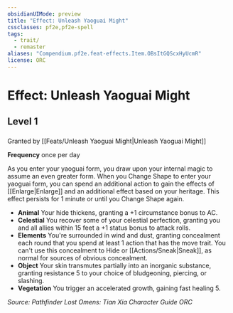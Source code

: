 ```yaml
---
obsidianUIMode: preview
title: "Effect: Unleash Yaoguai Might"
cssclasses: pf2e,pf2e-spell
tags:
  - trait/
  - remaster
aliases: "Compendium.pf2e.feat-effects.Item.OBsItGQScxHyUcmR"
license: ORC
---
```

# Effect: Unleash Yaoguai Might
## Level 1
### 






Granted by [[Feats/Unleash Yaoguai Might|Unleash Yaoguai Might]]

**Frequency** once per day

As you enter your yaoguai form, you draw upon your internal magic to assume an even greater form. When you Change Shape to enter your yaoguai form, you can spend an additional action to gain the effects of [[Enlarge|Enlarge]] and an additional effect based on your heritage. This effect persists for 1 minute or until you Change Shape again.

*   **Animal** Your hide thickens, granting a +1 circumstance bonus to AC.
*   **Celestial** You recover some of your celestial perfection, granting you and all allies within 15 feet a +1 status bonus to attack rolls.
*   **Elements** You're surrounded in wind and dust, granting concealment each round that you spend at least 1 action that has the move trait. You can't use this concealment to Hide or [[Actions/Sneak|Sneak]], as normal for sources of obvious concealment.
*   **Object** Your skin transmutes partially into an inorganic substance, granting resistance 5 to your choice of bludgeoning, piercing, or slashing.
*   **Vegetation** You trigger an accelerated growth, gaining fast healing 5.

*Source: Pathfinder Lost Omens: Tian Xia Character Guide*
*ORC*